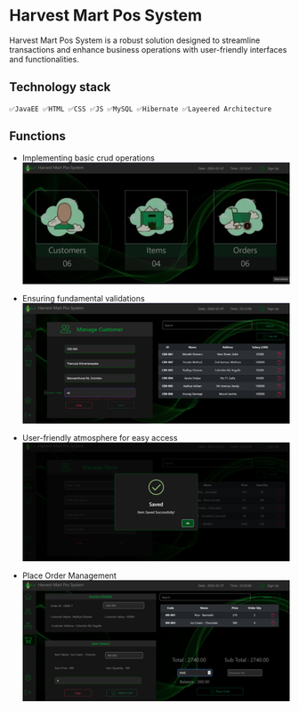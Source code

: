 # Harvest Mart Pos System


Harvest Mart Pos System is a robust solution designed to streamline transactions and enhance business operations with user-friendly interfaces and functionalities. 

## Technology stack 
    ✅JavaEE ✅HTML ✅CSS ✅JS ✅MySQL ✅Hibernate ✅Layeered Architecture

## Functions 

- Implementing basic crud operations
![image](./pic/dashboard.png)

- Ensuring fundamental validations
![image](./pic/customerManager.png)

- User-friendly atmosphere for easy access
![image](./pic/itemManager.png)

- Place Order Management
![image](./pic/orderManager.png)



